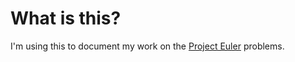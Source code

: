 # What is this?

I'm using this to document my work on the [Project Euler](https://projecteuler.net/) problems.